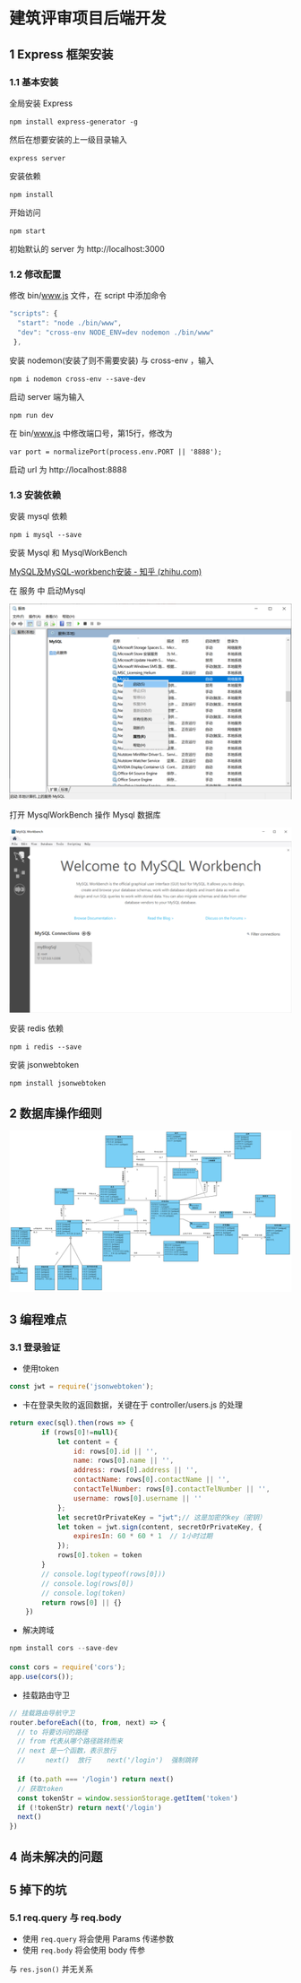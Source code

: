 # 建筑评审项目后端开发

## 1 Express 框架安装

### 1.1 基本安装

全局安装 Express

`npm install express-generator -g`

然后在想要安装的上一级目录输入

`express server` 

安装依赖

`npm install`

开始访问

`npm start`

初始默认的 server 为 http://localhost:3000

### 1.2 修改配置

修改 bin/www.js 文件，在 script 中添加命令

```javascript
"scripts": {
  "start": "node ./bin/www",
  "dev": "cross-env NODE_ENV=dev nodemon ./bin/www"
 },
```

安装 nodemon(安装了则不需要安装) 与 cross-env ，输入

`npm i nodemon cross-env --save-dev`

启动 server 端为输入

`npm run dev`

在 bin/www.js 中修改端口号，第15行，修改为

`var port = normalizePort(process.env.PORT || '8888');`

启动 url 为 http://localhost:8888

### 1.3 安装依赖

安装 mysql 依赖

`npm i mysql --save`

安装 Mysql 和 MysqlWorkBench

[MySQL及MySQL-workbench安装 - 知乎 (zhihu.com)](https://zhuanlan.zhihu.com/p/26657483)

在 服务 中 启动Mysql

![启动Mysql](READMEimg/Mysql启动.png)

打开 MysqlWorkBench 操作 Mysql 数据库

![启动WorkBench](READMEimg/WorkBench启动.png)

安装 redis 依赖

`npm i redis --save`

安装 jsonwebtoken

`npm install jsonwebtoken`

## 2 数据库操作细则

![数据模型](READMEimg/数据模型文件.png)

## 3 编程难点

### 3.1 登录验证

- 使用token

```javascript
const jwt = require('jsonwebtoken'); 
```

- 卡在登录失败的返回数据，关键在于 controller/users.js 的处理

```javascript
return exec(sql).then(rows => {
        if (rows[0]!=null){
            let content = {
                id: rows[0].id || '',
                name: rows[0].name || '',
                address: rows[0].address || '',
                contactName: rows[0].contactName || '',
                contactTelNumber: rows[0].contactTelNumber || '',
                username: rows[0].username || ''
            };
            let secretOrPrivateKey = "jwt";// 这是加密的key（密钥）
            let token = jwt.sign(content, secretOrPrivateKey, {
                expiresIn: 60 * 60 * 1  // 1小时过期
            });
            rows[0].token = token
        }
        // console.log(typeof(rows[0]))
        // console.log(rows[0])
        // console.log(token)
        return rows[0] || {}
    })
```

- 解决跨域

```javascript
npm install cors --save-dev

const cors = require('cors');
app.use(cors());
```

- 挂载路由守卫

```javascript
// 挂载路由导航守卫
router.beforeEach((to, from, next) => {
  // to 将要访问的路径
  // from 代表从哪个路径跳转而来
  // next 是一个函数，表示放行
  //     next()  放行    next('/login')  强制跳转

  if (to.path === '/login') return next()
  // 获取token
  const tokenStr = window.sessionStorage.getItem('token')
  if (!tokenStr) return next('/login')
  next()
})
```

## 4 尚未解决的问题

## 5 掉下的坑

### 5.1 req.query 与 req.body

- 使用 `req.query` 将会使用 Params 传递参数
- 使用 `req.body` 将会使用 body 传参

与 `res.json()` 并无关系
